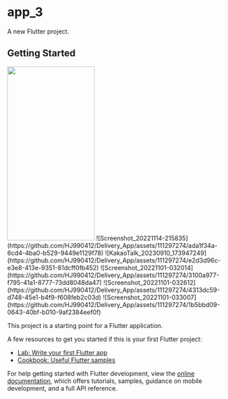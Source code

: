 # app_3

A new Flutter project.

## Getting Started
<img src="[Screenshot_20221114-215835.jpg](https://github.com/HJ990412/Delivery_App/issues/1#issue-1900620832)" width="200" height="400"/>
![Screenshot_20221114-215835](https://github.com/HJ990412/Delivery_App/assets/111297274/ada1f34a-6cd4-4ba0-b529-9449e1129f78)
![KakaoTalk_20230910_173947249](https://github.com/HJ990412/Delivery_App/assets/111297274/e2d3d96c-e3e8-413e-9351-81dcff0fb452)
![Screenshot_20221101-032014](https://github.com/HJ990412/Delivery_App/assets/111297274/3100a977-f795-41a1-8777-73dd8048da47)
![Screenshot_20221101-032612](https://github.com/HJ990412/Delivery_App/assets/111297274/4313dc59-d748-45e1-b4f9-f608feb2c03d)
![Screenshot_20221101-033007](https://github.com/HJ990412/Delivery_App/assets/111297274/1b5bbd09-0643-40bf-b010-9af2384eef0f)

This project is a starting point for a Flutter application.

A few resources to get you started if this is your first Flutter project:

- [Lab: Write your first Flutter app](https://docs.flutter.dev/get-started/codelab)
- [Cookbook: Useful Flutter samples](https://docs.flutter.dev/cookbook)

For help getting started with Flutter development, view the
[online documentation](https://docs.flutter.dev/), which offers tutorials,
samples, guidance on mobile development, and a full API reference.
